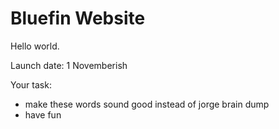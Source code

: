 # Bluefin Website

Hello world.

Launch date: 1 Novemberish

Your task:

- make these words sound good instead of jorge brain dump
- have fun

